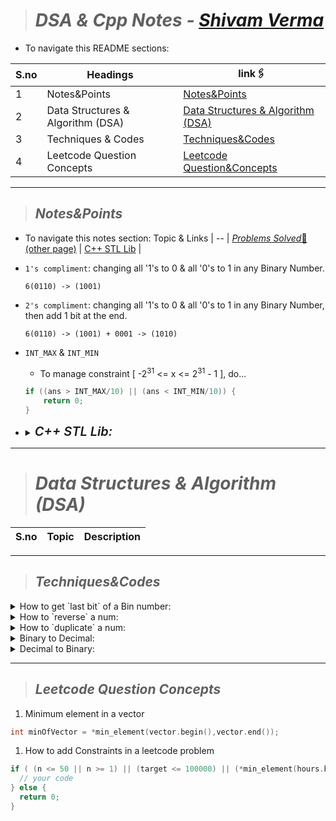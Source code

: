> # *DSA & Cpp Notes - [Shivam Verma](https://github.com/shivamm-verma/Learn-cpp)*

- To navigate this README sections:


S.no | Headings | link🖇️
-- | -- | -- 
1 | Notes&Points | [Notes&Points](#notespoints)
2 | Data Structures & Algorithm (DSA) | [Data Structures & Algorithm (DSA)](#data-structures--algorithm-dsa)
3 | Techniques & Codes | [Techniques&Codes](#techniquescodes)
4 | Leetcode Question Concepts | [Leetcode Question&Concepts](#leetcode-question-concepts)



---

> ## *Notes&Points*
- To navigate this notes section:
    Topic & Links | 
    -- |
    [*Problems Solved*🧮 (other page)](03_problems/View.md) |
    [C++ STL Lib](#c-stl-lib) |



- `1's compliment`: changing all '1's to 0 & all '0's to 1 in any Binary Number.
    ```
    6(0110) -> (1001)
    ```

- `2's compliment`: changing all '1's to 0 & all '0's to 1 in any Binary Number, then add 1 bit at the end.
    ```
    6(0110) -> (1001) + 0001 -> (1010)
    ```

- `INT_MAX` & `INT_MIN`
  - To manage constraint [ -2<sup>31</sup> <= x <= 2<sup>31</sup> - 1 ], do...
  ```cpp
  if ((ans > INT_MAX/10) || (ans < INT_MIN/10)) {
      return 0;
  }
  ```

- <details>
  <summary><span style="font-size:20px; font-weight:600;"><i>C++ STL Lib: </i></span></summary>

  ```cpp
  // import c++ STL library by-
  #include <bits/stdc++.h>
  ```

  **Pair:**
  ```cpp
  pair<int, string> myPair = {1, "AbcD"};
  pair<int, int> myPairArr[] = {{2, 4}, {5, 8}, {9, 13}};
  pair<int, pair<int, int>> conjPair = {3, {5, 7}};
  cout << conjPair.second.first << endl;  // should give 5
  ```

  **Vector:**
  - Dynamic Size, can be accessed like array.
    ```cpp
    vector<int> v;
    vector<int> v2(v);
    v2.emplace_back(65); //v2.push_back(65);
    v2.push_back(19);
    cout << v.back() << endl; // gives 19
    ```
  - Vector iterators- begin(), end(), rend(), rbegin() {actual first last elem itr}
    ```cpp
    vector<int>::iterator itr = v.begin();
    cout << *(itr) << endl;
    itr++;
    cout << *(itr) << endl;
    ```
  - Vector iterator- end() (points to end address "After the Last element")
    ```cpp
    vector<pair<int, int>> complx;
    complx.emplace_back(2, 5);
    vector<pair<int, int>>::iterator itr2 = complx.end(); // points to end address AFTER THE LAST ELEMENT
    itr2 = itr2 - 1; // to get to Last Element
    cout << itr2->first << "+" << itr2->second << "j" << endl;
    ```
  - Printing of vector using loops
    ```cpp
    for (auto itr3 = v.begin(); itr3 != v.end(); itr3++) {
        cout << *(itr3) << " => ";
    } cout << endl;
    // Easy way
    for (auto it : v){cout << it << " ";}
    ```
  - Erasing/deleting in vectors (vector.erase(start, end)) => [start, end)
    ```cpp
    // Erasing in Vectors
    vector<int> vec = {3,4,5,6,7,8};
    vec.erase(vec.begin()+2);   // removes 5
    vec.erase(vec.begin()+1, vec.end()); // only first elem left
    for (auto itt:vec){
        cout << itt << " ";
    }
    ```
  - Inserting in vectors 
    ```cpp
    // Inserting in Vectors
    v.insert(v.begin() + 1, 55); // at 2nd
    v.insert(v.end(),3, 91); // at last, 91 91 91
    ```
  - Other Commands
    ```cpp
    v.size();
    v.pop_back();
    v1.swap(v2);
    v.clear();
    v.empty(); //gives 1 or 0
    ```

  **List in C++:**
  - List is similar to vector.
  - All vectors iterators and functions are used here.
  - "push_front" is cheaper(affordable) than "insert" in Vectors.
    ```cpp
    // List in C
    list<int> lst;
    lst.push_back(5);
    lst.emplace_back(6);
    lst.push_front(9);
    // lst.pop_back();
    for (auto itl : lst){cout << itl << " ";}
    ```

  **Upper_Bound & Lower_bound in vector/List (C++):**
  - `lower_bound`: it gives iterator(address) of the same element or ***immediate*** next *first* higher element.
    ```cpp
    // list lst = {2,3,4,6,7};
    int ind = lower_bound(a,a+n, 4) - a;  //itr of 4, a=2
    int ind = lower_bound(a,a+n, 5) - a;  //itr of 6, a=2
    int ind = lower_bound(a,a+n, 13) - a;  //itr= lst.end()(), a=2
    ```
    - To get just smaller element, but greatest of all elem before it,...
      ```cpp
      // list<int> lst= {1,2,4,4,4,4,9,11};
      int ind = lower_bound(a, a+n, X) - a; //X = 4
      ind--;  // (ind)>=0
      ```
    - TC: LogN
  - `upper_bound`: it gives iterator(address) of the ***immediate*** next *first* higher element.
    ```cpp
    // list lst = {2,3,4,6,7};
    int ind = upper_bound(a,a+n, 4) - a;  //itr of 6, a=2
    int ind = upper_bound(a,a+n, 5) - a;  //itr of 6, a=2
    int ind = upper_bound(a,a+n, 13) - a;  //itr= lst.end()(), a=2
    ```
    - This can give "Last occurrence" of a number by doing...
      ```cpp
      // list<int> lst= {1,2,4,4,4,4,9,11};
      int ind = upper_bound(a, a+n, X) - a; //X = 4
      ind--;  // (ind)>=0
      //given, ind is not at the first elem
      ```
    - It points to next greater element in the array.
    - TC: LogN
  - [*Visit this for practical code.*](01_Cpp_language/04_Cpp_STL/Upper-Lower_bound.cpp)

  **Deque** (same as list and vectors)

  **Stack:**
  - LIFO (Last In, First Out)
  - Operations: Push, Pop, Top/Peek (All in TC: O(1)-constant)
  - size(), swap(), etc
    ```cpp
    st.push(4);
    st.push(6);
    st.pop(9);
    cout << st.size() << endl;
    cout << st.top() << endl;
    ```

  **Queue:**
  - FIFO (First In, First Out)
  - Operations: Push, Pop, Front, Back
  - All functions like size swap same as stack.
    ```cpp
    queue<int> Q;
    Q.push(3);
    Q.push(4);
    Q.push(6);
    Q.push(9);
    cout << Q.front() <<endl;
    cout << Q.back() <<endl;
    Q.pop();
    cout << Q.front() <<endl;
    cout << Q.back() <<endl;
    ```

  **Priority_Queue:**
  - Same as Queue, but, the Largest is always on the Top, and shortest on the bottom.
  - Operations: Push, Pop, Top (TC: push/pop- LogN, top- O(1)-constant)
  - based on Tree data structure.
  - In Minimum heap, shortest on top, and largest on the bottom. 
    ```cpp
    // Max Heap
    priority_queue<int> pq;
    pq.push(12);
    pq.push(34);
    pq.push(8);
    pq.emplace(55);
    cout << pq.top() << endl;
    pq.pop();
    cout << pq.top() << endl;

    // Minimum Heap
    priority_queue<int, vector<int>, greater<int>> minPQ;
    //same operations
    ```

  **Set:**
  - Sorted & unique elements only.
  - All iterators & functions(swap, size, erase, count) and printing using itr works, similar to vector.
  - set.find():
    - If found, stores address of the found elem.
    - If Not, stores set.end()
  - TC: LogN
    ```cpp
    set<int> sett;
    sett.emplace(3);
    sett.insert(7);
    sett.emplace(5); // {3,5,7}
    for (auto itlk : sett){cout << itlk << " ";}
    cout << endl;
    auto itlk2 = sett.find(7); // find method
    cout << *itlk2 << endl;
    // Imps: find(), count(), erase()
    ```

  **Multiset:**
  - same as set, but no uniqueness and repeated elems, yet sorted.
    ```cpp
    multiset<int> ms={2,3,3,4};
    // ms.erase(3); // Deletes all 3
    ms.erase(ms.find(3)); // Deletes First 3
    for (auto iterat : ms)
    {
        cout << iterat << " ";
    }
    ```

  **Unordered set:**
  - TC: bigO(1), worst case: O(n)
  - all functions work, but not `lower_bound` & `upper_bound`
    ```cpp
    unordered_set<int> ust;
    ``` 

  **Map:**
  - ...

</details>





<!-- Begin New Notes here! Start writing... -->
<!-- New Notes... -->

---

> # *Data Structures & Algorithm (DSA)*

S.no | Topic | Description
-- | -- | --

---

> ## *Techniques&Codes*

<details>
  <summary> How to get `last bit` of a Bin number: </summary>

  ```cpp
  while (n!=0){
      int bit = n & 1;
      n /= 10; 
      }
  ```
</details>

<details>
  <summary> How to `reverse` a num: </summary>

  ```cpp
  int dig = n %10;
  new_num = (new_num*10) + dig;   //reversed
  n /= 10;
  ```
</details>

<details>
  <summary> How to `duplicate` a num: </summary>

  ```cpp
  int dig = n %10;
  new_num = (dig* pow(10,i) ) + new_num;  //duplicated
  n /= 10;
  ```
</details>

<details>
  <summary> Binary to Decimal: </summary>

  ```cpp
  int bin_to_dec(unsigned n)
  {
      int two = 1, dec = 0;
      while (n != 0)
      {
          dec = dec + (two * (n % 10));
          two *= 2;
          n /= 10;
      }
      return dec;
  }
  ```
</details>

<details>
  <summary> Decimal to Binary: </summary>

  ```cpp
  int dec_to_bin(int n) // 5 to 101
  {
      int two = 2, bin = 0;
      while (n != 0)
      {
          int dig = n % 2;
          bin = (bin * 10) + dig;
          n /= 2;
      }
      return bin;
  }
  ```
</details>

---

> ## *Leetcode Question Concepts*
1. Minimum element in a vector
  ```cpp
  int minOfVector = *min_element(vector.begin(),vector.end());
  ```
1. How to add Constraints in a leetcode problem
```cpp
if ( (n <= 50 || n >= 1) || (target <= 100000) || (*min_element(hours.begin(),hours.end()) >= 0) ) {
  // your code
} else {
  return 0;
}
```
